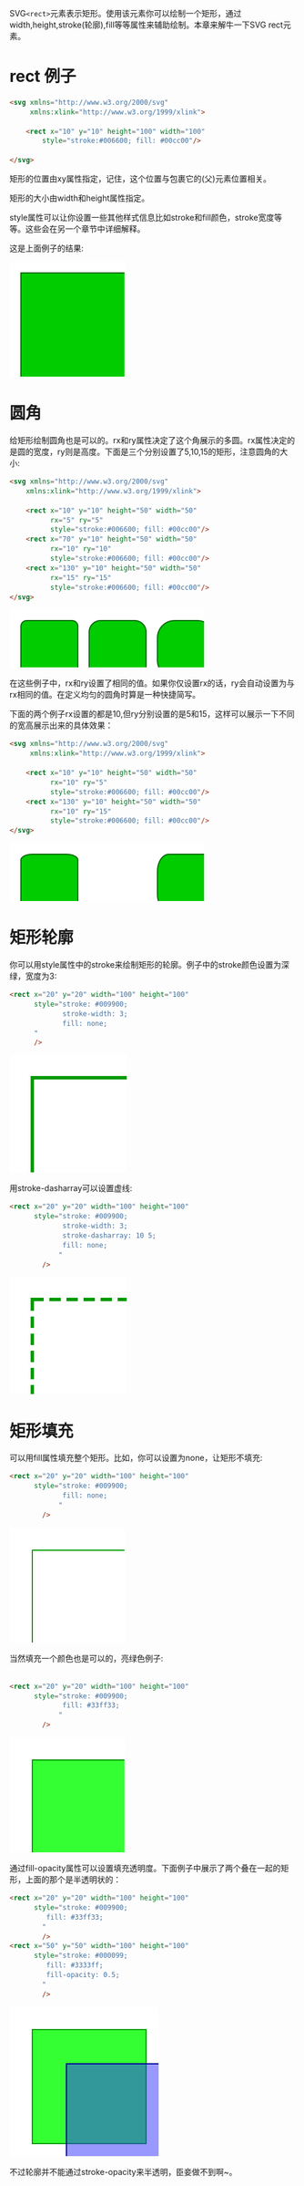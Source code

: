 SVG`<rect>`元素表示矩形。使用该元素你可以绘制一个矩形，通过width,height,stroke(轮廓),fill等等属性来辅助绘制。本章来解牛一下SVG rect元素。

# rect 例子

```HTML
<svg xmlns="http://www.w3.org/2000/svg"
     xmlns:xlink="http://www.w3.org/1999/xlink">

    <rect x="10" y="10" height="100" width="100"
        style="stroke:#006600; fill: #00cc00"/>

</svg>
```

矩形的位置由xy属性指定，记住，这个位置与包裹它的(父)元素位置相关。

矩形的大小由width和height属性指定。

style属性可以让你设置一些其他样式信息比如stroke和fill颜色，stroke宽度等等。这些会在另一个章节中详细解释。


这是上面例子的结果:

![](./image/8-1.svg)

# 圆角

给矩形绘制圆角也是可以的。rx和ry属性决定了这个角展示的多圆。rx属性决定的是圆的宽度，ry则是高度。下面是三个分别设置了5,10,15的矩形，注意圆角的大小:

```HTML
<svg xmlns="http://www.w3.org/2000/svg"
    xmlns:xlink="http://www.w3.org/1999/xlink">

    <rect x="10" y="10" height="50" width="50"
          rx="5" ry="5"
          style="stroke:#006600; fill: #00cc00"/>
    <rect x="70" y="10" height="50" width="50"
          rx="10" ry="10"
          style="stroke:#006600; fill: #00cc00"/>
    <rect x="130" y="10" height="50" width="50"
          rx="15" ry="15"
          style="stroke:#006600; fill: #00cc00"/>
</svg>
```

![](./image/8-2.svg)

在这些例子中，rx和ry设置了相同的值。如果你仅设置rx的话，ry会自动设置为与rx相同的值。在定义均匀的圆角时算是一种快捷简写。

下面的两个例子rx设置的都是10,但ry分别设置的是5和15，这样可以展示一下不同的宽高展示出来的具体效果：

```HTML
<svg xmlns="http://www.w3.org/2000/svg"
     xmlns:xlink="http://www.w3.org/1999/xlink">

    <rect x="10" y="10" height="50" width="50"
          rx="10" ry="5"
          style="stroke:#006600; fill: #00cc00"/>
    <rect x="130" y="10" height="50" width="50"
          rx="10" ry="15"
          style="stroke:#006600; fill: #00cc00"/>
</svg>
```

![](./image/8-3.svg)

# 矩形轮廓

你可以用style属性中的stroke来绘制矩形的轮廓。例子中的stroke颜色设置为深绿，宽度为3:

```HTML
<rect x="20" y="20" width="100" height="100"
      style="stroke: #009900;
             stroke-width: 3;
             fill: none;
      "
      />
```
![](./image/8-4.svg)


用stroke-dasharray可以设置虚线:

```HTML
<rect x="20" y="20" width="100" height="100"
      style="stroke: #009900;
             stroke-width: 3;
             stroke-dasharray: 10 5;
             fill: none;
            "
        />
```
![](./image/8-5.svg)

# 矩形填充

可以用fill属性填充整个矩形。比如，你可以设置为none，让矩形不填充:

```HTML
<rect x="20" y="20" width="100" height="100"
      style="stroke: #009900;
             fill: none;
            "
        />
```
![](./image/8-6.svg)

当然填充一个颜色也是可以的，亮绿色例子:

```HTML

<rect x="20" y="20" width="100" height="100"
      style="stroke: #009900;
             fill: #33ff33;
            "
        />
```

![](./image/8-7.svg)

通过fill-opacity属性可以设置填充透明度。下面例子中展示了两个叠在一起的矩形，上面的那个是半透明状的：

```HTML
<rect x="20" y="20" width="100" height="100"
      style="stroke: #009900;
         fill: #33ff33;
        "
        />
<rect x="50" y="50" width="100" height="100"
      style="stroke: #000099;
         fill: #3333ff;
         fill-opacity: 0.5;
        "
        />
```
![](./image/8-8.svg)

不过轮廓并不能通过stroke-opacity来半透明，臣妾做不到啊~。
